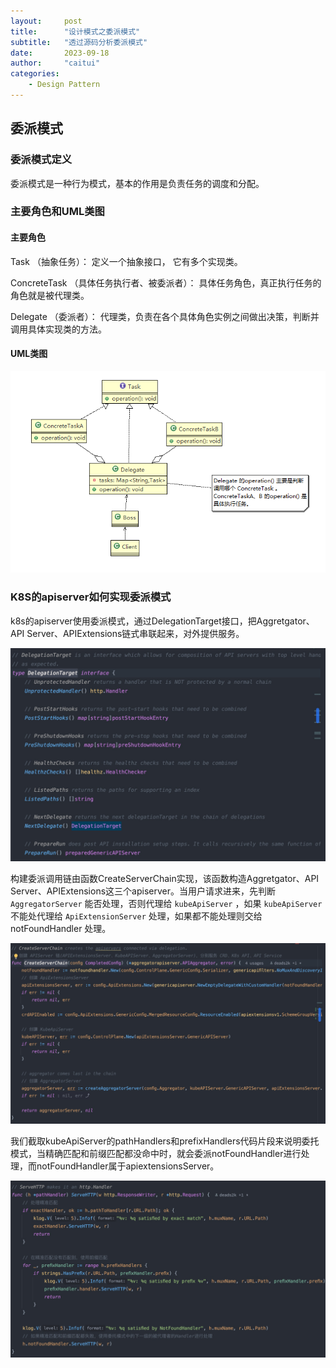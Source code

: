 ```yaml
---
layout:     post
title:      "设计模式之委派模式"
subtitle:   "透过源码分析委派模式"
date:       2023-09-18
author:     "caitui"
categories:
    - Design Pattern
---
```


## 委派模式

### 委派模式定义

委派模式是一种行为模式，基本的作用是负责任务的调度和分配。

### 主要角色和UML类图

#### 主要角色

Task （抽象任务）： 定义一个抽象接口， 它有多个实现类。

ConcreteTask （具体任务执行者、被委派者）： 具体任务角色，真正执行任务的角色就是被代理类。

Delegate （委派者）： 代理类，负责在各个具体角色实例之间做出决策，判断并调用具体实现类的方法。

#### UML类图

![delegate](https://raw.githubusercontent.com/caitui/caitui.github.io/main/blog-image/delegate.png)

### K8S的apiserver如何实现委派模式

k8s的apiserver使用委派模式，通过DelegationTarget接口，把Aggretgator、API Server、APIExtensions链式串联起来，对外提供服务。

![image-20230918191055617](https://raw.githubusercontent.com/caitui/caitui.github.io/main/blog-image/image-20230918191055617.png)

构建委派调用链由函数CreateServerChain实现，该函数构造Aggretgator、API Server、APIExtensions这三个apiserver。当用户请求进来，先判断 `AggregatorServer` 能否处理，否则代理给 `kubeApiServer` ，如果 `kubeApiServer` 不能处代理给 `ApiExtensionServer` 处理，如果都不能处理则交给 notFoundHandler 处理。

![](https://raw.githubusercontent.com/caitui/caitui.github.io/main/blog-image/20230918192307-20230918192337708.jpeg)

我们截取kubeApiServer的pathHandlers和prefixHandlers代码片段来说明委托模式，当精确匹配和前缀匹配都没命中时，就会委派notFoundHandler进行处理，而notFoundHandler属于apiextensionsServer。

![image-20230918192755588](https://raw.githubusercontent.com/caitui/caitui.github.io/main/blog-image/image-20230918192755588.png)
